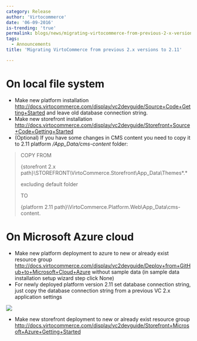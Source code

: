 ```yaml
---
category: Release
author: 'Virtocommerce'
date: '06-09-2016'
is-trending: 'true'
permalink: blogs/news/migrating-virtocommerce-from-previous-2-x-versions-to-2-11
tags:
  - Announcements
title: 'Migrating VirtoCommerce from previous 2.x versions to 2.11'

---
```

# On local file system

* Make new platform installation http://docs.virtocommerce.com/display/vc2devguide/Source+Code+Getting+Started and leave old database connection string.
* Make new storefront installation http://docs.virtocommerce.com/display/vc2devguide/Storefront+Source+Code+Getting+Started
* (Optional) If you have some changes in CMS content you need to copy it to 2.11 platform */App_Data/cms-content* folder:

> COPY FROM
>
> {storefront 2.x path}\STOREFRONT\VirtoCommerce.Storefront\App_Data\Themes\*.*
>
> excluding default  folder
>
> TO
> 
> {platform 2.11 path}\VirtoCommerce.Platform.Web\App_Data\cms-content.

# On Microsoft Azure cloud

* Make new platform deployment to azure to new or already exist resource group  http://docs.virtocommerce.com/display/vc2devguide/Deploy+from+GitHub+to+Microsoft+Cloud+Azure without sample data (in sample data installation setup wizard step click None)
* For newly deployed platform version 2.11 set database connection string, just copy the database connection string from a previous VC 2.x application  settings

![](assets/images/blog/azure-application-settings.png)
* Make new storefront deployment  to new or already exist resource group http://docs.virtocommerce.com/display/vc2devguide/Storefront+Microsoft+Azure+Getting+Started